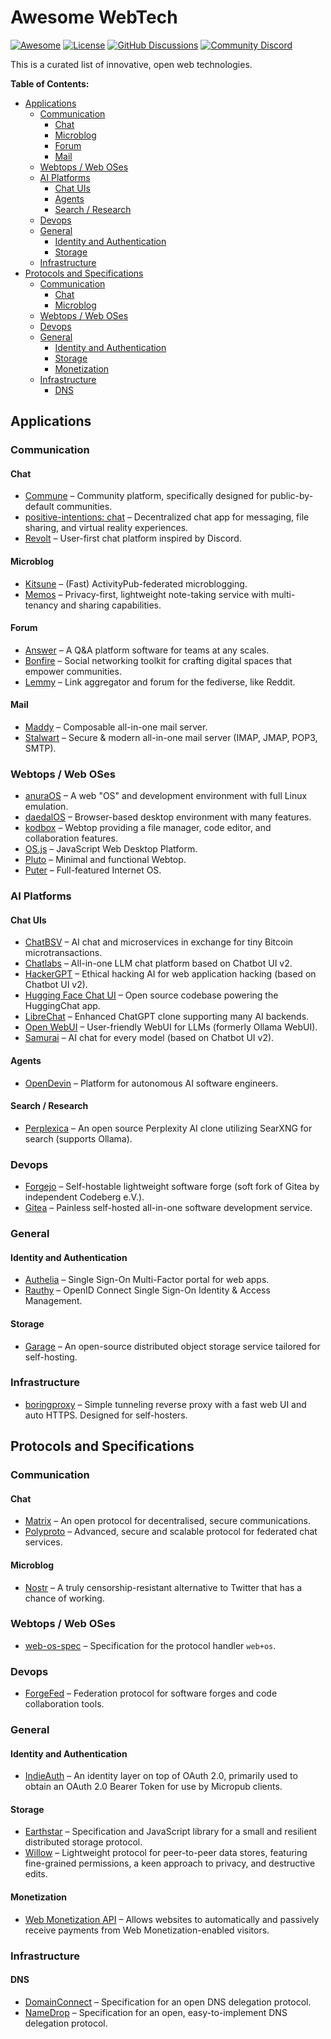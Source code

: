# Awesome WebTech

[![Awesome](https://awesome.re/badge.svg)](https://awesome.re)
[![License](https://img.shields.io/github/license/open-webtech/awesome-webtech.svg?color=blue)](LICENSE.md)
[![GitHub Discussions](https://img.shields.io/github/discussions/open-webtech/.github.svg?logo=github&logoColor=white)](https://github.com/orgs/open-webtech/discussions)
[![Community Discord](https://img.shields.io/discord/1232848386080899083?label=Discord&labelColor=5865F2&logo=discord&logoColor=white)](https://discord.gg/uWQrByVyNA)

This is a curated list of innovative, open web technologies.

**Table of Contents:**

- [Applications](#applications)
  - [Communication](#communication)
    - [Chat](#chat)
    - [Microblog](#microblog)
    - [Forum](#forum)
    - [Mail](#mail)
  - [Webtops / Web OSes](#webtops--web-oses)
  - [AI Platforms](#ai-platforms)
    - [Chat UIs](#chat-uis)
    - [Agents](#agents)
    - [Search / Research](#search--research)
  - [Devops](#devops)
  - [General](#general)
    - [Identity and Authentication](#identity-and-authentication)
    - [Storage](#storage)
  - [Infrastructure](#infrastructure)
- [Protocols and Specifications](#protocols-and-specifications)
  - [Communication](#communication-1)
    - [Chat](#chat-1)
    - [Microblog](#microblog-1)
  - [Webtops / Web OSes](#webtops--web-oses-1)
  - [Devops](#devops-1)
  - [General](#general-1)
    - [Identity and Authentication](#identity-and-authentication-1)
    - [Storage](#storage-1)
    - [Monetization](#monetization)
  - [Infrastructure](#infrastructure-1)
    - [DNS](#dns)

## Applications

### Communication

#### Chat

- [Commune](https://github.com/commune-os) – Community platform, specifically designed for public-by-default communities.
- [positive-intentions: chat](https://github.com/positive-intentions/chat) – Decentralized chat app for messaging, file sharing, and virtual reality experiences.
- [Revolt](https://github.com/revoltchat) – User-first chat platform inspired by Discord.

#### Microblog

- [Kitsune](https://github.com/kitsune-soc/kitsune) – (Fast) ActivityPub-federated microblogging.
- [Memos](https://github.com/usememos/memos) – Privacy-first, lightweight note-taking service with multi-tenancy and sharing capabilities.

#### Forum

- [Answer](https://github.com/apache/incubator-answer) – A Q&A platform software for teams at any scales.
- [Bonfire](https://github.com/bonfire-networks/bonfire-app) – Social networking toolkit for crafting digital spaces that empower communities.
- [Lemmy](https://github.com/LemmyNet/lemmy) – Link aggregator and forum for the fediverse, like Reddit.

#### Mail

- [Maddy](https://github.com/foxcpp/maddy) – Composable all-in-one mail server.
- [Stalwart](https://github.com/stalwartlabs/mail-server) – Secure & modern all-in-one mail server (IMAP, JMAP, POP3, SMTP).

### Webtops / Web OSes

- [anuraOS](https://github.com/MercuryWorkshop/anuraOS) – A web "OS" and development environment with full Linux emulation.
- [daedalOS](https://github.com/DustinBrett/daedalOS) – Browser-based desktop environment with many features.
- [kodbox](https://github.com/kalcaddle/kodbox) – Webtop providing a file manager, code editor, and collaboration features.
- [OS.js](https://github.com/os-js) – JavaScript Web Desktop Platform.
- [Pluto](https://github.com/zeondev/pluto) – Minimal and functional Webtop.
- [Puter](https://github.com/HeyPuter) – Full-featured Internet OS.

### AI Platforms

#### Chat UIs

- [ChatBSV](https://github.com/ChatBSV/app) – AI chat and microservices in exchange for tiny Bitcoin microtransactions.
- [Chatlabs](https://github.com/writingmate/chatlabs) – All-in-one LLM chat platform based on Chatbot UI v2.
- [HackerGPT](https://github.com/Hacker-GPT/HackerGPT-2.0) – Ethical hacking AI for web application hacking (based on Chatbot UI v2).
- [Hugging Face Chat UI](https://github.com/huggingface/chat-ui) – Open source codebase powering the HuggingChat app.
- [LibreChat](https://github.com/danny-avila/LibreChat) – Enhanced ChatGPT clone supporting many AI backends.
- [Open WebUI](https://github.com/open-webui/open-webui) – User-friendly WebUI for LLMs (formerly Ollama WebUI).
- [Samurai](https://github.com/Jonneal3/samurai-v1/tree/samurai) – AI chat for every model (based on Chatbot UI v2).

#### Agents

- [OpenDevin](https://github.com/OpenDevin/OpenDevin) – Platform for autonomous AI software engineers.

#### Search / Research

- [Perplexica](https://github.com/ItzCrazyKns/Perplexica) – An open source Perplexity AI clone utilizing SearXNG for search (supports Ollama).

### Devops

- [Forgejo](https://forgejo.org) – Self-hostable lightweight software forge (soft fork of Gitea by independent Codeberg e.V.).
- [Gitea](https://github.com/go-gitea/gitea) – Painless self-hosted all-in-one software development service.

### General

#### Identity and Authentication

- [Authelia](https://github.com/authelia/authelia) – Single Sign-On Multi-Factor portal for web apps.
- [Rauthy](https://github.com/sebadob/rauthy) – OpenID Connect Single Sign-On Identity & Access Management.

#### Storage

- [Garage](https://garagehq.deuxfleurs.fr) – An open-source distributed object storage service tailored for self-hosting.

### Infrastructure

- [boringproxy](https://github.com/boringproxy/boringproxy) – Simple tunneling reverse proxy with a fast web UI and auto HTTPS. Designed for self-hosters.

## Protocols and Specifications

### Communication

#### Chat

- [Matrix](https://spec.matrix.org) – An open protocol for decentralised, secure communications.
- [Polyproto](https://docs.polyphony.chat) – Advanced, secure and scalable protocol for federated chat services.

#### Microblog

- [Nostr](https://nostr.com) – A truly censorship-resistant alternative to Twitter that has a chance of working.

### Webtops / Web OSes

- [web-os-spec](https://github.com/use-pluto/web-os-spec) – Specification for the protocol handler `web+os`.

### Devops

- [ForgeFed](https://forgefed.org) – Federation protocol for software forges and code collaboration tools.

### General

#### Identity and Authentication

- [IndieAuth](https://indieauth.spec.indieweb.org) – An identity layer on top of OAuth 2.0, primarily used to obtain an OAuth 2.0 Bearer Token for use by Micropub clients.

#### Storage

- [Earthstar](https://github.com/earthstar-project/earthstar) – Specification and JavaScript library for a small and resilient distributed storage protocol.
- [Willow](https://willowprotocol.org) – Lightweight protocol for peer-to-peer data stores, featuring fine-grained permissions, a keen approach to privacy, and destructive edits.

#### Monetization

- [Web Monetization API](https://webmonetization.org) – Allows websites to automatically and passively receive payments from Web Monetization-enabled visitors.

### Infrastructure

#### DNS

- [DomainConnect](https://www.domainconnect.org) – Specification for an open DNS delegation protocol.
- [NameDrop](https://github.com/takingnames/namedrop-protocol-spec) – Specification for an open, easy-to-implement DNS delegation protocol.
